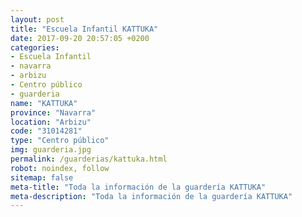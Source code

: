 ```yaml
---
layout: post
title: "Escuela Infantil KATTUKA"
date: 2017-09-20 20:57:05 +0200
categories:
- Escuela Infantil
- navarra
- arbizu
- Centro público
- guarderia
name: "KATTUKA"
province: "Navarra"
location: "Arbizu"
code: "31014281"
type: "Centro público"
img: guarderia.jpg
permalink: /guarderias/kattuka.html
robot: noindex, follow
sitemap: false
meta-title: "Toda la información de la guardería KATTUKA"
meta-description: "Toda la información de la guardería KATTUKA"
---
```

